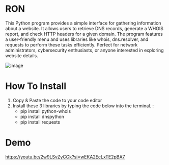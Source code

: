 # RON
This Python program provides a simple interface for gathering information about a website. It allows users to retrieve DNS records, generate a WHOIS report, and check HTTP headers for a given domain. The program features a user-friendly menu and uses libraries like whois, dns.resolver, and requests to perform these tasks efficiently. Perfect for network administrators, cybersecurity enthusiasts, or anyone interested in exploring website details.

![image](https://github.com/user-attachments/assets/0b246a51-984e-46e4-9fb8-3181cdf90f65)


# How To Install
1. Copy & Paste the code to your code editor
2. Install these 3 libraries by typing the code below into the terminal. :
   - pip install python-whois
   - pip install dnspython
   - pip install requests
  
# Demo
https://youtu.be/2w9LSvZyCGk?si=wEKA2EcLxTE2pBA7
